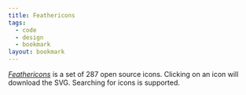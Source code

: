 ```yaml
---
title: Feathericons
tags:
  - code
  - design
  - bookmark
layout: bookmark
---
```

[<cite>Feathericons</cite>](https://feathericons.com) is a set of 287 open source icons. Clicking on an icon will download the SVG. Searching for icons is supported.

